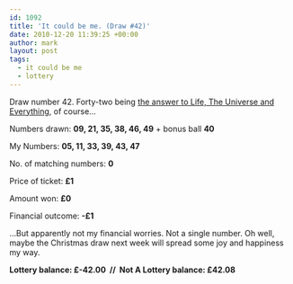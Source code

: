 ```yaml
---
id: 1092
title: 'It could be me. (Draw #42)'
date: 2010-12-20 11:39:25 +00:00
author: mark
layout: post
tags:
  - it could be me
  - lottery
---
```

Draw number 42. Forty-two being [the answer to Life, The Universe and Everything](http://en.wikipedia.org/wiki/42_(number)#In_The_Hitchhiker.27s_Guide_to_the_Galaxy), of course&#8230;

Numbers drawn: **09, 21, 35, 38, 46, 49** + bonus ball **40**

My Numbers: **05, 11, 33, 39, 43, 47**

No. of matching numbers: **0**

Price of ticket: **£1**

Amount won: **£0**

Financial outcome: **-£1**

&#8230;But apparently not my financial worries. Not a single number. Oh well, maybe the Christmas draw next week will spread some joy and happiness my way.

**Lottery balance: £-42.00  //  Not A Lottery balance: £42.08**
